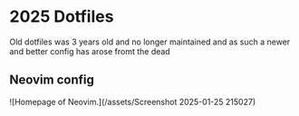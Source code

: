 # 2025 Dotfiles

Old dotfiles was 3 years old and no longer maintained and as such a newer and better config has arose fromt the dead

## Neovim config

![Homepage of Neovim.](/assets/Screenshot 2025-01-25 215027)
